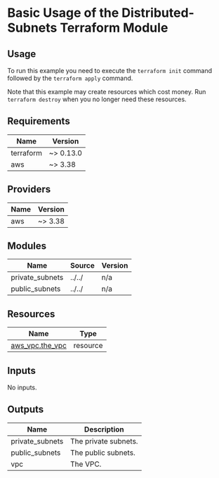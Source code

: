 # Basic Usage of the Distributed-Subnets Terraform Module #

## Usage ##

To run this example you need to execute the `terraform init` command
followed by the `terraform apply` command.

Note that this example may create resources which cost money. Run
`terraform destroy` when you no longer need these resources.

## Requirements ##

| Name | Version |
|------|---------|
| terraform | ~> 0.13.0 |
| aws | ~> 3.38 |

## Providers ##

| Name | Version |
|------|---------|
| aws | ~> 3.38 |

## Modules ##

| Name | Source | Version |
|------|--------|---------|
| private\_subnets | ../../ | n/a |
| public\_subnets | ../../ | n/a |

## Resources ##

| Name | Type |
|------|------|
| [aws_vpc.the_vpc](https://registry.terraform.io/providers/hashicorp/aws/latest/docs/resources/vpc) | resource |

## Inputs ##

No inputs.

## Outputs ##

| Name | Description |
|------|-------------|
| private\_subnets | The private subnets. |
| public\_subnets | The public subnets. |
| vpc | The VPC. |
